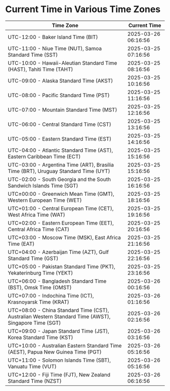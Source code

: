 # Current Time in Various Time Zones

| Time Zone | Current Time |
|-----------|--------------|
| UTC-12:00 - Baker Island Time (BIT) | 2025-03-26 06:16:56 |
| UTC-11:00 - Niue Time (NUT), Samoa Standard Time (SST) | 2025-03-25 07:16:56 |
| UTC-10:00 - Hawaii-Aleutian Standard Time (HAST), Tahiti Time (TAHT) | 2025-03-25 08:16:56 |
| UTC-09:00 - Alaska Standard Time (AKST) | 2025-03-25 10:16:56 |
| UTC-08:00 - Pacific Standard Time (PST) | 2025-03-25 11:16:56 |
| UTC-07:00 - Mountain Standard Time (MST) | 2025-03-25 12:16:56 |
| UTC-06:00 - Central Standard Time (CST) | 2025-03-25 13:16:56 |
| UTC-05:00 - Eastern Standard Time (EST) | 2025-03-25 14:16:56 |
| UTC-04:00 - Atlantic Standard Time (AST), Eastern Caribbean Time (ECT) | 2025-03-25 15:16:56 |
| UTC-03:00 - Argentina Time (ART), Brasília Time (BRT), Uruguay Standard Time (UYT) | 2025-03-25 15:16:56 |
| UTC-02:00 - South Georgia and the South Sandwich Islands Time (SGT) | 2025-03-25 16:16:56 |
| UTC±00:00 - Greenwich Mean Time (GMT), Western European Time (WET) | 2025-03-25 18:16:56 |
| UTC+01:00 - Central European Time (CET), West Africa Time (WAT) | 2025-03-25 19:16:56 |
| UTC+02:00 - Eastern European Time (EET), Central Africa Time (CAT) | 2025-03-25 20:16:56 |
| UTC+03:00 - Moscow Time (MSK), East Africa Time (EAT) | 2025-03-25 21:16:56 |
| UTC+04:00 - Azerbaijan Time (AZT), Gulf Standard Time (GST) | 2025-03-25 22:16:56 |
| UTC+05:00 - Pakistan Standard Time (PKT), Yekaterinburg Time (YEKT) | 2025-03-25 23:16:56 |
| UTC+06:00 - Bangladesh Standard Time (BST), Omsk Time (OMST) | 2025-03-26 00:16:56 |
| UTC+07:00 - Indochina Time (ICT), Krasnoyarsk Time (KRAT) | 2025-03-26 01:16:56 |
| UTC+08:00 - China Standard Time (CST), Australian Western Standard Time (AWST), Singapore Time (SGT) | 2025-03-26 02:16:56 |
| UTC+09:00 - Japan Standard Time (JST), Korea Standard Time (KST) | 2025-03-26 03:16:56 |
| UTC+10:00 - Australian Eastern Standard Time (AEST), Papua New Guinea Time (PGT) | 2025-03-26 05:16:56 |
| UTC+11:00 - Solomon Islands Time (SBT), Vanuatu Time (VUT) | 2025-03-26 05:16:56 |
| UTC+12:00 - Fiji Time (FJT), New Zealand Standard Time (NZST) | 2025-03-26 06:16:56 |
